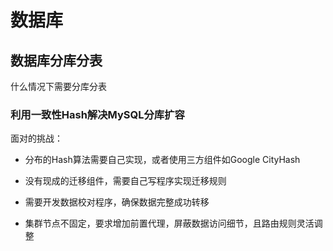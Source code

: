 # 数据库

## 数据库分库分表

什么情况下需要分库分表

### 利用一致性Hash解决MySQL分库扩容

面对的挑战：

+ 分布的Hash算法需要自己实现，或者使用三方组件如Google CityHash

+ 没有现成的迁移组件，需要自己写程序实现迁移规则

+ 需要开发数据校对程序，确保数据完整成功转移

+ 集群节点不固定，要求增加前置代理，屏蔽数据访问细节，且路由规则灵活调整

## 